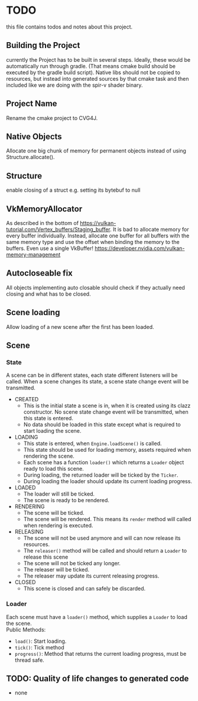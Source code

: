 # TODO
this file contains todos and notes about this project.

## Building the Project
currently the Project has to be built in several steps. Ideally, these would be automatically run
through gradle. (That means cmake build should be executed by the gradle build script). Native libs
should not be copied to resources, but instead into generated sources by that cmake task and then included
like we are doing with the spir-v shader binary.

## Project Name
Rename the cmake project to CVG4J.

## Native Objects
Allocate one big chunk of memory for permanent objects instead of using Structure.allocate().

## Structure
enable closing of a struct e.g. setting its bytebuf to null

## VkMemoryAllocator
As described in the bottom of https://vulkan-tutorial.com/Vertex_buffers/Staging_buffer.
It is bad to allocate memory for every buffer individually. Instead, allocate one buffer for all
buffers with the same memory type and use the offset when binding the memory to the buffers.
Even use a single VkBuffer!
https://developer.nvidia.com/vulkan-memory-management

## Autocloseable fix 
All objects implementing auto closable should check if they actually need closing and what has to be closed.

## Scene loading
Allow loading of a new scene after the first has been loaded.

## Scene

### State
A scene can be in different states, each state different listeners will be called. When a scene changes its state, a scene state change event will be transmitted.

- CREATED
  - This is the initial state a scene is in, when it is created using its clazz constructor. No scene state change event will be transmitted, when this state is entered.
  - No data should be loaded in this state except what is required to start loading the scene.
- LOADING
  - This state is entered, when `Engine.loadScene()` is called.
  - This state should be used for loading memory, assets required when rendering the scene.
  - Each scene has a function `loader()` which returns a `Loader` object ready to load this scene.
  - During loading, the returned loader will be ticked by the `Ticker`.
  - During loading the loader should update its current loading progress.
- LOADED
  - The loader will still be ticked.
  - The scene is ready to be rendered.
- RENDERING
  - The scene will be ticked.
  - The scene will be rendered. This means its `render` method will called when rendering is executed.
- RELEASING
  - The scene will not be used anymore and will can now release its resources.
  - The `releaser()` method will be called and should return a `Loader` to release this scene
  - The scene will not be ticked any longer.
  - The releaser will be ticked.
  - The releaser may update its current releasing progress.
- CLOSED
  - This scene is closed and can safely be discarded.

### Loader
Each scene must have a `loader()` method, which supplies a `Loader` to load the scene.<br>
Public Methods:
- `load()`: Start loading.
- `tick()`: Tick method
- `progress()`: Method that returns the current loading progress, must be thread safe.

## TODO: Quality of life changes to generated code
- none